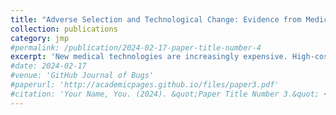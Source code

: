 ```yaml
---
title: "Adverse Selection and Technological Change: Evidence from Medicare Part D"
collection: publications
category: jmp
#permalink: /publication/2024-02-17-paper-title-number-4
excerpt: 'New medical technologies are increasingly expensive. High-cost innovations make generous health insurance coverage more valuable for individuals at risk of needing new therapies. However, if those individuals are also costlier to insure, innovation may generate adverse selection. I develop a conceptual framework to study this trade-off and examine it empirically using data from Medicare Part D, the prescription drug insurance program for the elderly. I first provide evidence that an innovation shock driven by high-cost new drug approvals in the mid-2010s generated adverse selection against more generous Part D plans providing additional coverage for those drugs in the ‘donut hole,’ increasing average costs for such plans by 35%. In the years following the shock, the market exhibits hallmark patterns of dynamic adverse selection, as switchers into generous coverage are high-cost and more likely to use new drugs. In response to these patterns, premiums rise by 52%, driving out low-cost enrollees, and the market partially unravels, as the market share for the generous plans falls by 50%. I use a structural model of plan choice to decompose these changes in selection and estimate the welfare costs of this unraveling. Approximately 85% of the increase in selection is driven by two forces: increases in willingness-to-pay for generous coverage among those with high costs at baseline (standard adverse selection) and increases in willingness-to-pay among those whose costs increase substantially (selection on moral hazard). These results underscore the potential for technological change to unravel insurance markets and highlight the need for policies that stabilize these markets as high-cost new medical technologies continue to proliferate.'
#date: 2024-02-17
#venue: 'GitHub Journal of Bugs'
#paperurl: 'http://academicpages.github.io/files/paper3.pdf'
#citation: 'Your Name, You. (2024). &quot;Paper Title Number 3.&quot; <i>GitHub Journal of Bugs</i>. 1(3).'
---
```

